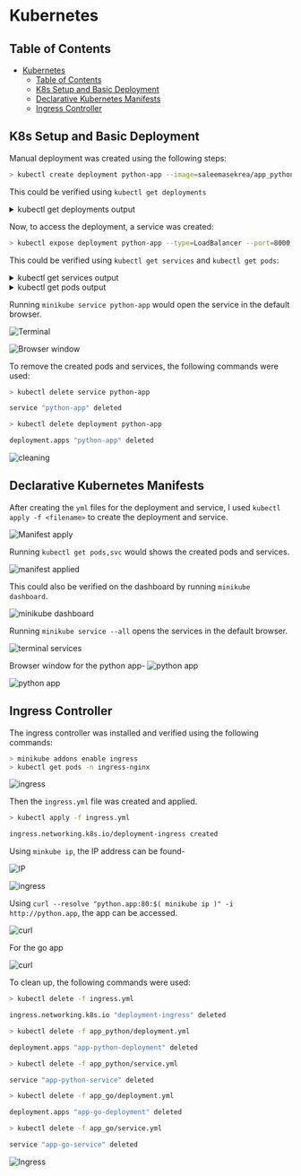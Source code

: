 # Kubernetes

## Table of Contents

- [Kubernetes](#kubernetes)
  - [Table of Contents](#table-of-contents)
  - [K8s Setup and Basic Deployment](#k8s-setup-and-basic-deployment)
  - [Declarative Kubernetes Manifests](#declarative-kubernetes-manifests)
  - [Ingress Controller](#ingress-controller)

## K8s Setup and Basic Deployment

Manual deployment was created using the following steps:

```bash
> kubectl create deployment python-app --image=saleemasekrea/app_python:latest
```

This could be verified using `kubectl get deployments`

<details>
<summary>kubectl get deployments output</summary>

```cmd
saleem@saleem-MCLF-XX:~$ kubectl get deployments
NAME         READY   UP-TO-DATE   AVAILABLE   AGE
python-app   1/1     1            1           15m

```

</details>

Now, to access the deployment, a service was created:

```bash
> kubectl expose deployment python-app --type=LoadBalancer --port=8000
```

This could be verified using `kubectl get services` and `kubectl get pods`:

<details>
<summary>kubectl get services output</summary>

```cmd
saleem@saleem-MCLF-XX:~$ kubectl get services
NAME         TYPE           CLUSTER-IP     EXTERNAL-IP   PORT(S)          AGE
kubernetes   ClusterIP      10.96.0.1      <none>        443/TCP          2d
python-app   LoadBalancer   10.97.205.50   <pending>     8000:32685/TCP   10m
```

</details>

<details>
<summary>kubectl get pods output</summary>

```cmd
saleem@saleem-MCLF-XX:~$ kubectl get pods
NAME                          READY   STATUS    RESTARTS   AGE
python-app-77bdd85497-774sf   1/1     Running   0          21m

```

</details>

Running `minikube service python-app` would open the service in the default browser.

![Terminal](images/terminal.png)

![Browser window](images/browser.png)

To remove the created pods and services, the following commands were used:

```bash
> kubectl delete service python-app

service "python-app" deleted

> kubectl delete deployment python-app

deployment.apps "python-app" deleted
```

![cleaning](images/clean.png)

## Declarative Kubernetes Manifests

After creating the `yml` files for the deployment and service, I used `kubectl apply -f <filename>` to create the deployment and service.

![Manifest apply](images/Manifest%20apply.png)

Running `kubectl get pods,svc` would shows the created pods and services.

![manifest applied](images/pod&svc.png)

This could also be verified on the dashboard by running `minikube dashboard`.

![minikube dashboard](images/minikube%20dashboard.png)

Running `minikube service --all` opens the services in the default browser.

![terminal services](images/minikube%20service%20--all.png)

Browser window for the python app-
![python app](images/res.png)

![python app](images/client.png)

## Ingress Controller

The ingress controller was installed and verified using the following commands:

```bash
> minikube addons enable ingress
> kubectl get pods -n ingress-nginx
```

![ingress](images/ingress_install.png)

Then the `ingress.yml` file was created and applied.

```bash
> kubectl apply -f ingress.yml

ingress.networking.k8s.io/deployment-ingress created
```

Using `minkube ip`, the IP address can be found-

![IP](images/IP.png)

![ingress](images/get_ingress.png)

Using `curl --resolve "python.app:80:$( minikube ip )" -i http://python.app`, the app can be accessed.

![curl](images/curl.png)

For the go app 

![curl](images/go_curl.png)

To clean up, the following commands were used:

```bash
> kubectl delete -f ingress.yml

ingress.networking.k8s.io "deployment-ingress" deleted

> kubectl delete -f app_python/deployment.yml

deployment.apps "app-python-deployment" deleted

> kubectl delete -f app_python/service.yml

service "app-python-service" deleted

> kubectl delete -f app_go/deployment.yml

deployment.apps "app-go-deployment" deleted

> kubectl delete -f app_go/service.yml

service "app-go-service" deleted

```

![Ingress](images/clean_up.png)
